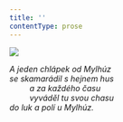 ```yaml
---
title: ''
contentType: prose
---
```


<section>

![](../Images/101.jpg)

_A jeden chlápek od Mylhúz  
se skamarádil s hejnem hus  
         a za každého času  
         vyváděl tu svou chasu  
do luk a polí u Mylhúz._

</section>
